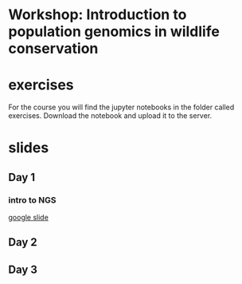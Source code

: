 # Workshop: Introduction to population genomics in wildlife conservation


# exercises
For the course you will find the jupyter notebooks in the folder called exercises. Download the notebook and upload it to the server.

# slides

## Day 1

### intro to NGS
[google slide](https://docs.google.com/presentation/d/167G6KqKP6ppgpxxmBfBXnGHhx1xP2KTW9fniAd13B-Y/edit?usp=sharing)


## Day 2


## Day 3
